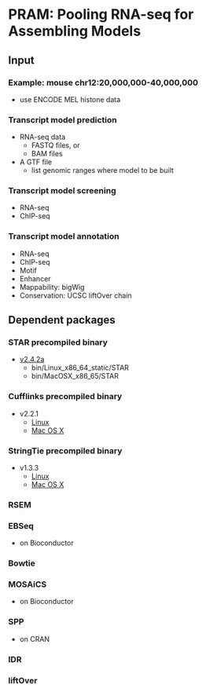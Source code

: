 # PRAM: Pooling RNA-seq for Assembling Models

## Input

### Example: mouse chr12:20,000,000-40,000,000
- use ENCODE MEL histone data

### Transcript model prediction
- RNA-seq data
  - FASTQ files, or
  - BAM files
- A GTF file
  - list genomic ranges where model to be built

### Transcript model screening
- RNA-seq
- ChIP-seq

### Transcript model annotation
- RNA-seq
- ChIP-seq
- Motif
- Enhancer
- Mappability: bigWig
- Conservation: UCSC liftOver chain


## Dependent packages

### STAR precompiled binary
- [v2.4.2a](https://github.com/alexdobin/STAR/archive/STAR_2.4.2a.tar.gz)
  - bin/Linux_x86_64_static/STAR
  - bin/MacOSX_x86_65/STAR

### Cufflinks precompiled binary
- v2.2.1
  - [Linux](http://cole-trapnell-lab.github.io/cufflinks/assets/downloads/cufflinks-2.2.1.Linux_x86_64.tar.gz)
  - [Mac OS X](http://cole-trapnell-lab.github.io/cufflinks/assets/downloads/cufflinks-2.2.1.OSX_x86_64.tar.gz)

### StringTie precompiled binary
- v1.3.3
  - [Linux](http://ccb.jhu.edu/software/stringtie/dl/stringtie-1.3.3b.Linux_x86_64.tar.gz)
  - [Mac OS X](http://ccb.jhu.edu/software/stringtie/dl/stringtie-1.3.3b.OSX_x86_64.tar.gz)

### RSEM

### EBSeq
- on Bioconductor

### Bowtie

### MOSAiCS
- on Bioconductor

### SPP
- on CRAN

### IDR

### liftOver
